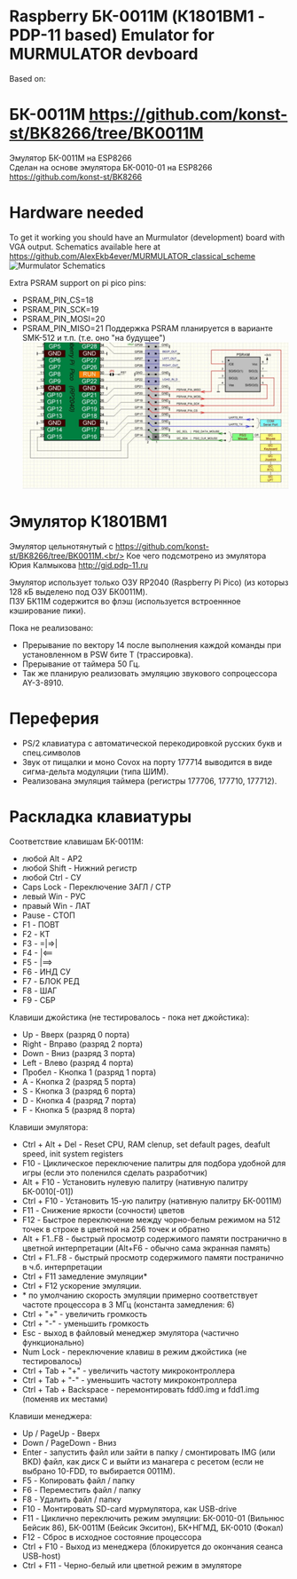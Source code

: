 # Raspberry БК-0011M (К1801ВМ1 - PDP-11 based) Emulator for MURMULATOR devboard
Based on:

# БК-0011М https://github.com/konst-st/BK8266/tree/BK0011M
Эмулятор БК-0011М на ESP8266<br/>
Сделан на основе эмулятора БК-0010-01 на ESP8266 https://github.com/konst-st/BK8266

# Hardware needed
To get it working you should have an Murmulator (development) board with VGA output. Schematics available here at https://github.com/AlexEkb4ever/MURMULATOR_classical_scheme
![Murmulator Schematics](https://github.com/javavi/pico-infonesPlus/blob/main/assets/Murmulator-1_BSchem.JPG)

Extra PSRAM support on pi pico pins:
* PSRAM_PIN_CS=18
* PSRAM_PIN_SCK=19
* PSRAM_PIN_MOSI=20
* PSRAM_PIN_MISO=21
Поддержка PSRAM планируется в варианте SMK-512 и т.п. (т.е. оно "на будущее")
![RAM extention](/psram.jpg)

# Эмулятор К1801ВМ1
Эмулятор цельнотянутый с https://github.com/konst-st/BK8266/tree/BK0011M.<br/>
Кое чего подсмотрено из эмулятора Юрия Калмыкова http://gid.pdp-11.ru<br/>

Эмулятор использует только ОЗУ RP2040 (Raspberry Pi Pico) (из которыз 128 кБ выделено под ОЗУ БК0011М).<br/>
ПЗУ БК11М содержится во флэш (используется встроеннное кэширование пики).<br/>

Пока не реализовано:
<ul>
<li>Прерывание по вектору 14 после выполнения каждой команды при установленном в PSW бите T (трассировка).</li>
<li>Прерывание от таймера 50 Гц.</li>
<li>Так же планирую реализовать эмуляцию звукового сопроцессора AY-3-8910.</li>
</ul>

# Переферия
<ul>
<li>PS/2 клавиатура с автоматической перекодировкой русских букв и спец.символов</li>
<li>Звук от пищалки и моно Covox на порту 177714 выводится в виде сигма-дельта модуляции (типа ШИМ).</li>
<li>Реализована эмуляция таймера (регистры 177706, 177710, 177712).</li>
</ul>

# Раскладка клавиатуры
Соответствие клавишам БК-0011М:
<ul>
<li>любой Alt - АР2</li>
<li>любой Shift - Нижний регистр</li>
<li>любой Ctrl - СУ</li>
<li>Caps Lock - Переключение ЗАГЛ / СТР</li>
<li>левый Win - РУС</li>
<li>правый Win - ЛАТ</li>
<li>Pause - СТОП</li>
<li>F1 - ПОВТ</li>
<li>F2 - КТ</li>
<li>F3 - =|=>|</li>
<li>F4 - |<==</li>
<li>F5 - |==></li>
<li>F6 - ИНД СУ</li>
<li>F7 - БЛОК РЕД</li>
<li>F8 - ШАГ</li>
<li>F9 - СБР</li>
</ul>

Клавиши джойстика (не тестировалось - пока нет джойстика):
<ul>
<li>Up - Вверх (разряд 0 порта)</li>
<li>Right - Вправо (разряд 2 порта)</li>
<li>Down - Вниз (разряд 3 порта)</li>
<li>Left - Влево (разряд 4 порта)</li>
<li>Пробел - Кнопка 1 (разряд 1 порта)</li>
<li>A - Кнопка 2 (разряд 5 порта)</li>
<li>S - Кнопка 3 (разряд 6 порта)</li>
<li>D - Кнопка 4 (разряд 7 порта)</li>
<li>F - Кнопка 5 (разряд 8 порта)</li>
</ul>

Клавиши эмулятора:
<ul>
<li>Ctrl + Alt + Del - Reset CPU, RAM clenup, set default pages, deafult speed, init system registers</li>
<li>F10 - Циклическое переключение палитры для подбора удобной для игры (если это поленился сделать разработчик)</li>
<li>Alt + F10 - Установить нулевую палитру (нативную палитру БК-0010[-01])</li>
<li>Ctrl + F10 - Установить 15-ую палитру (нативную палитру БК-0011М)</li>
<li>F11 - Снижение яркости (сочности) цветов</li>
<li>F12 - Быстрое переключение между чорно-белым режимом на 512 точек в строке в цветной на 256 точек и обратно</li>
<li>Alt + F1..F8 - быстрый просмотр содержимого памяти постранично в цветной интерпретации (Alt+F6 - обычно сама экранная память)</li>
<li>Ctrl + F1..F8 - быстрый просмотр содержимого памяти постранично в ч.б. интерпретации</li>
<li>Ctrl + F11 замедление эмуляции*</li>
<li>Ctrl + F12 ускорение эмуляции.</li>
<li> * по умолчанию скорость эмуляции примерно соответствует частоте процессора в 3 МГц (константа замедления: 6)</li>
<li>Ctrl + "+" - увеличить громкость</li>
<li>Ctrl + "-" - уменьшить громкость</li>
<li>Esc - выход в файловый менеджер эмулятора (частично функционально)</li>
<li>Num Lock - переключение клавиш в режим джойстика (не тестировалось)</li>
<li>Ctrl + Tab + "+" - увеличить частоту микроконтроллера</li>
<li>Ctrl + Tab + "-" - уменьшить частоту микроконтроллера</li>
<li>Ctrl + Tab + Backspace - перемонтировать fdd0.img и fdd1.img (поменяв их местами)</li>
</ul>

Клавиши менеджера:
<ul>
<li>Up / PageUp - Вверх</li>
<li>Down / PageDown - Вниз</li>
<li>Enter - запустить файл или зайти в папку / смонтировать IMG (или BKD) файл, как диск С и выйти из манагера с ресетом (если не выбрано 10-FDD, то выбирается 0011М).</li>
<li>F5 - Копировать файл / папку</li>
<li>F6 - Переместить файл / папку</li>
<li>F8 - Удалить файл / папку</li>
<li>F10 - Монтировать SD-card мурмулятора, как USB-drive</li>
<li>F11 - Циклично переключить режим эмуляции: БК-0010-01 (Вильнюс Бейсик 86), БК-0011М (Бейсик Экситон), БК+НГМД, БК-0010 (Фокал)</li>
<li>F12 - Сброс в исходное состояние процессора</li>
<li>Ctrl + F10 - Выход из менеджера (блокируется до окончания сеанса USB-host)</li>
<li>Ctrl + F11 - Черно-белый или цветной режим в эмуляторе</li>
</ul>
